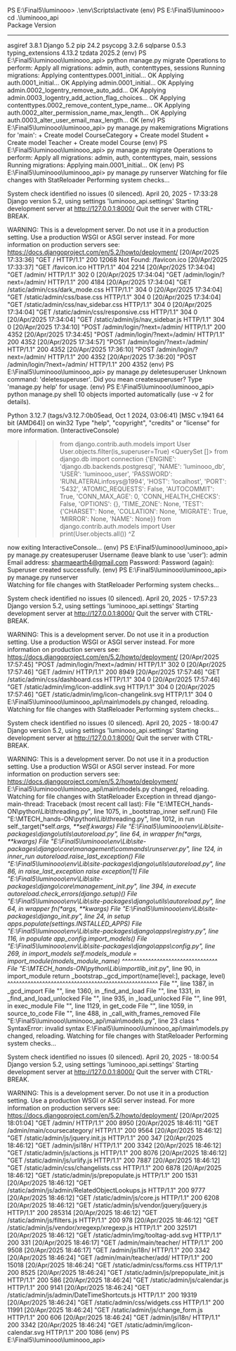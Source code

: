 PS E:\Final5\luminooo> .\env\Scripts\activate 
(env) PS E:\Final5\luminooo> cd .\luminooo_api\
Package           Version
----------------- -------
asgiref           3.8.1
Django            5.2
pip               24.2
psycopg           3.2.6
sqlparse          0.5.3
typing_extensions 4.13.2
tzdata            2025.2
(env) PS E:\Final5\luminooo\luminooo_api> python manage.py migrate
Operations to perform:
  Apply all migrations: admin, auth, contenttypes, sessions
Running migrations:
  Applying contenttypes.0001_initial... OK
  Applying auth.0001_initial... OK
  Applying admin.0001_initial... OK
  Applying admin.0002_logentry_remove_auto_add... OK
  Applying admin.0003_logentry_add_action_flag_choices... OK
  Applying contenttypes.0002_remove_content_type_name... OK
  Applying auth.0002_alter_permission_name_max_length... OK
  Applying auth.0003_alter_user_email_max_length... OK
(env) PS E:\Final5\luminooo\luminooo_api> py manage.py makemigrations
Migrations for 'main':
    + Create model CourseCategory
    + Create model Student
    + Create model Teacher
    + Create model Course
(env) PS E:\Final5\luminooo\luminooo_api> py manage.py migrate
Operations to perform:
  Apply all migrations: admin, auth, contenttypes, main, sessions
Running migrations:
  Applying main.0001_initial... OK
(env) PS E:\Final5\luminooo\luminooo_api> py manage.py runserver
Watching for file changes with StatReloader
Performing system checks...

System check identified no issues (0 silenced).
April 20, 2025 - 17:33:28
Django version 5.2, using settings 'luminooo_api.settings'
Starting development server at http://127.0.0.1:8000/
Quit the server with CTRL-BREAK.

WARNING: This is a development server. Do not use it in a production setting. Use a production WSGI or ASGI server instead.
For more information on production servers see: https://docs.djangoproject.com/en/5.2/howto/deployment/
[20/Apr/2025 17:33:36] "GET / HTTP/1.1" 200 12068
Not Found: /favicon.ico
[20/Apr/2025 17:33:37] "GET /favicon.ico HTTP/1.1" 404 2214
[20/Apr/2025 17:34:04] "GET /admin/ HTTP/1.1" 302 0
[20/Apr/2025 17:34:04] "GET /admin/login/?next=/admin/ HTTP/1.1" 200 4184
[20/Apr/2025 17:34:04] "GET /static/admin/css/dark_mode.css HTTP/1.1" 304 0
[20/Apr/2025 17:34:04] "GET /static/admin/css/base.css HTTP/1.1" 304 0
[20/Apr/2025 17:34:04] "GET /static/admin/css/nav_sidebar.css HTTP/1.1" 304 0
[20/Apr/2025 17:34:04] "GET /static/admin/css/responsive.css HTTP/1.1" 304 0
[20/Apr/2025 17:34:04] "GET /static/admin/js/nav_sidebar.js HTTP/1.1" 304 0
[20/Apr/2025 17:34:10] "POST /admin/login/?next=/admin/ HTTP/1.1" 200 4352
[20/Apr/2025 17:34:45] "POST /admin/login/?next=/admin/ HTTP/1.1" 200 4352
[20/Apr/2025 17:34:57] "POST /admin/login/?next=/admin/ HTTP/1.1" 200 4352
[20/Apr/2025 17:36:10] "POST /admin/login/?next=/admin/ HTTP/1.1" 200 4352
[20/Apr/2025 17:36:20] "POST /admin/login/?next=/admin/ HTTP/1.1" 200 4352
(env) PS E:\Final5\luminooo\luminooo_api> py manage.py deletesuperuser
Unknown command: 'deletesuperuser'. Did you mean createsuperuser?
Type 'manage.py help' for usage.
(env) PS E:\Final5\luminooo\luminooo_api> python manage.py shell
10 objects imported automatically (use -v 2 for details).

Python 3.12.7 (tags/v3.12.7:0b05ead, Oct  1 2024, 03:06:41) [MSC v.1941 64 bit (AMD64)] on win32
Type "help", "copyright", "credits" or "license" for more information.
(InteractiveConsole)
>>> from django.contrib.auth.models import User
>>> User.objects.filter(is_superuser=True)
<QuerySet []>
>>> from django.db import connection
{'ENGINE': 'django.db.backends.postgresql', 'NAME': 'luminooo_db', 'USER': 'luminooo_user', 'PASSWORD': 'RUNLATERALinfosys@1994', 'HOST': 'localhost', 'PORT': '5432', 'ATOMIC_REQUESTS': False, 'AUTOCOMMIT': True, 'CONN_MAX_AGE': 0, 'CONN_HEALTH_CHECKS': False, 'OPTIONS': {}, 'TIME_ZONE': None, 'TEST': {'CHARSET': None, 'COLLATION': None, 'MIGRATE': True, 'MIRROR': None, 'NAME': None}}
>>> from django.contrib.auth.models import User
>>> print(User.objects.all())
>>> ^Z

now exiting InteractiveConsole...
(env) PS E:\Final5\luminooo\luminooo_api> py manage.py createsuperuser
Username (leave blank to use 'user'): admin
Email address: sharmaearth4@gmail.com
Password:
Password (again):
Superuser created successfully.
(env) PS E:\Final5\luminooo\luminooo_api> py manage.py runserver      
Watching for file changes with StatReloader
Performing system checks...

System check identified no issues (0 silenced).
April 20, 2025 - 17:57:23
Django version 5.2, using settings 'luminooo_api.settings'
Starting development server at http://127.0.0.1:8000/
Quit the server with CTRL-BREAK.

WARNING: This is a development server. Do not use it in a production setting. Use a production WSGI or ASGI server instead.
For more information on production servers see: https://docs.djangoproject.com/en/5.2/howto/deployment/
[20/Apr/2025 17:57:45] "POST /admin/login/?next=/admin/ HTTP/1.1" 302 0
[20/Apr/2025 17:57:46] "GET /admin/ HTTP/1.1" 200 8949
[20/Apr/2025 17:57:46] "GET /static/admin/css/dashboard.css HTTP/1.1" 304 0
[20/Apr/2025 17:57:46] "GET /static/admin/img/icon-addlink.svg HTTP/1.1" 304 0
[20/Apr/2025 17:57:46] "GET /static/admin/img/icon-changelink.svg HTTP/1.1" 304 0
E:\Final5\luminooo\luminooo_api\main\models.py changed, reloading.
Watching for file changes with StatReloader
Performing system checks...

System check identified no issues (0 silenced).
April 20, 2025 - 18:00:47
Django version 5.2, using settings 'luminooo_api.settings'
Starting development server at http://127.0.0.1:8000/
Quit the server with CTRL-BREAK.

WARNING: This is a development server. Do not use it in a production setting. Use a production WSGI or ASGI server instead.
For more information on production servers see: https://docs.djangoproject.com/en/5.2/howto/deployment/
E:\Final5\luminooo\luminooo_api\main\models.py changed, reloading.
Watching for file changes with StatReloader
Exception in thread django-main-thread:
Traceback (most recent call last):
  File "E:\MTECH_hands-ON\python\Lib\threading.py", line 1075, in _bootstrap_inner
    self.run()
  File "E:\MTECH_hands-ON\python\Lib\threading.py", line 1012, in run
    self._target(*self._args, **self._kwargs)
  File "E:\Final5\luminooo\env\Lib\site-packages\django\utils\autoreload.py", line 64, in wrapper
    fn(*args, **kwargs)
  File "E:\Final5\luminooo\env\Lib\site-packages\django\core\management\commands\runserver.py", line 124, in inner_run
    autoreload.raise_last_exception()
  File "E:\Final5\luminooo\env\Lib\site-packages\django\utils\autoreload.py", line 86, in raise_last_exception
    raise _exception[1]
  File "E:\Final5\luminooo\env\Lib\site-packages\django\core\management\__init__.py", line 394, in execute
    autoreload.check_errors(django.setup)()
  File "E:\Final5\luminooo\env\Lib\site-packages\django\utils\autoreload.py", line 64, in wrapper
    fn(*args, **kwargs)
  File "E:\Final5\luminooo\env\Lib\site-packages\django\__init__.py", line 24, in setup
    apps.populate(settings.INSTALLED_APPS)
  File "E:\Final5\luminooo\env\Lib\site-packages\django\apps\registry.py", line 116, in populate
    app_config.import_models()
  File "E:\Final5\luminooo\env\Lib\site-packages\django\apps\config.py", line 269, in import_models
    self.models_module = import_module(models_module_name)
                         ^^^^^^^^^^^^^^^^^^^^^^^^^^^^^^^^^
  File "E:\MTECH_hands-ON\python\Lib\importlib\__init__.py", line 90, in import_module
    return _bootstrap._gcd_import(name[level:], package, level)
           ^^^^^^^^^^^^^^^^^^^^^^^^^^^^^^^^^^^^^^^^^^^^^^^^^^^^
  File "<frozen importlib._bootstrap>", line 1387, in _gcd_import
  File "<frozen importlib._bootstrap>", line 1360, in _find_and_load
  File "<frozen importlib._bootstrap>", line 1331, in _find_and_load_unlocked
  File "<frozen importlib._bootstrap>", line 935, in _load_unlocked
  File "<frozen importlib._bootstrap_external>", line 991, in exec_module
  File "<frozen importlib._bootstrap_external>", line 1129, in get_code
  File "<frozen importlib._bootstrap_external>", line 1059, in source_to_code
  File "<frozen importlib._bootstrap>", line 488, in _call_with_frames_removed
  File "E:\Final5\luminooo\luminooo_api\main\models.py", line 23
    class
         ^
SyntaxError: invalid syntax
E:\Final5\luminooo\luminooo_api\main\models.py changed, reloading.
Watching for file changes with StatReloader
Performing system checks...

System check identified no issues (0 silenced).
April 20, 2025 - 18:00:54
Django version 5.2, using settings 'luminooo_api.settings'
Starting development server at http://127.0.0.1:8000/
Quit the server with CTRL-BREAK.

WARNING: This is a development server. Do not use it in a production setting. Use a production WSGI or ASGI server instead.
For more information on production servers see: https://docs.djangoproject.com/en/5.2/howto/deployment/
[20/Apr/2025 18:01:04] "GET /admin/ HTTP/1.1" 200 8950
[20/Apr/2025 18:46:11] "GET /admin/main/coursecategory/ HTTP/1.1" 200 9564
[20/Apr/2025 18:46:12] "GET /static/admin/js/jquery.init.js HTTP/1.1" 200 347
[20/Apr/2025 18:46:12] "GET /admin/jsi18n/ HTTP/1.1" 200 3342
[20/Apr/2025 18:46:12] "GET /static/admin/js/actions.js HTTP/1.1" 200 8076
[20/Apr/2025 18:46:12] "GET /static/admin/js/urlify.js HTTP/1.1" 200 7887
[20/Apr/2025 18:46:12] "GET /static/admin/css/changelists.css HTTP/1.1" 200 6878
[20/Apr/2025 18:46:12] "GET /static/admin/js/prepopulate.js HTTP/1.1" 200 1531
[20/Apr/2025 18:46:12] "GET /static/admin/js/admin/RelatedObjectLookups.js HTTP/1.1" 200 9777
[20/Apr/2025 18:46:12] "GET /static/admin/js/core.js HTTP/1.1" 200 6208
[20/Apr/2025 18:46:12] "GET /static/admin/js/vendor/jquery/jquery.js HTTP/1.1" 200 285314
[20/Apr/2025 18:46:12] "GET /static/admin/js/filters.js HTTP/1.1" 200 978
[20/Apr/2025 18:46:12] "GET /static/admin/js/vendor/xregexp/xregexp.js HTTP/1.1" 200 325171
[20/Apr/2025 18:46:12] "GET /static/admin/img/tooltag-add.svg HTTP/1.1" 200 331
[20/Apr/2025 18:46:17] "GET /admin/main/teacher/ HTTP/1.1" 200 9508
[20/Apr/2025 18:46:17] "GET /admin/jsi18n/ HTTP/1.1" 200 3342
[20/Apr/2025 18:46:24] "GET /admin/main/teacher/add/ HTTP/1.1" 200 15018
[20/Apr/2025 18:46:24] "GET /static/admin/css/forms.css HTTP/1.1" 200 8525
[20/Apr/2025 18:46:24] "GET /static/admin/js/prepopulate_init.js HTTP/1.1" 200 586
[20/Apr/2025 18:46:24] "GET /static/admin/js/calendar.js HTTP/1.1" 200 9141
[20/Apr/2025 18:46:24] "GET /static/admin/js/admin/DateTimeShortcuts.js HTTP/1.1" 200 19319
[20/Apr/2025 18:46:24] "GET /static/admin/css/widgets.css HTTP/1.1" 200 11991
[20/Apr/2025 18:46:24] "GET /static/admin/js/change_form.js HTTP/1.1" 200 606
[20/Apr/2025 18:46:24] "GET /admin/jsi18n/ HTTP/1.1" 200 3342
[20/Apr/2025 18:46:24] "GET /static/admin/img/icon-calendar.svg HTTP/1.1" 200 1086
(env) PS E:\Final5\luminooo\luminooo_api>
